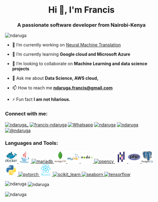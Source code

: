 <h1 align="center">Hi 👋, I'm Francis</h1>
<h3 align="center">A passionate software developer from Nairobi-Kenya</h3>

<p align="left"> <img src="https://komarev.com/ghpvc/?username=ndaruga&label=Profile%20views&color=0e75b6&style=flat" alt="ndaruga" /> </p>

<!--- <p align="left"> <a href="https://twitter.com/ndaruga_" target="blank"><img src="https://img.shields.io/twitter/follow/ndaruga_?logo=twitter&style=for-the-badge" alt="ndaruga_" /></a> </p> --->

- 🔭 I’m currently working on [Neural Machine Translation](https://github.com/Ndaruga/Neural-Machine-Translation)

- 🌱 I’m currently learning **Google cloud and Microsoft Azure**

- 👯 I’m looking to collaborate on **Machine Learning and data science projects**

- 💬 Ask me about **Data Science, AWS cloud,**

- 📫 How to reach me **ndaruga.francis@gmail.com**

- ⚡ Fun fact **I am not hilarious.**

<h3 align="left">Connect with me:</h3>
<p align="left">
<a href="https://twitter.com/ndaruga_" target="blank"><img align="center" src="https://raw.githubusercontent.com/rahuldkjain/github-profile-readme-generator/master/src/images/icons/Social/twitter.svg" alt="ndaruga_" height="30" width="40" /></a>
<a href="https://linkedin.com/in/francis-ndaruga" target="blank"><img align="center" src="https://raw.githubusercontent.com/rahuldkjain/github-profile-readme-generator/master/src/images/icons/Social/linked-in-alt.svg" alt="francis-ndaruga" height="30" width="40" /></a>
<a href="https://api.whatsapp.com/send?phone=+254113927737" target="blank"><img align="center" src="https://user-images.githubusercontent.com/68260816/211185978-c0e5beba-7008-496d-a7bc-67a811b87c67.png" alt="Whatsapp" height="30" width="40"/></a>
<a href="https://stackoverflow.com/users/ndaruga" target="blank"><img align="center" src="https://raw.githubusercontent.com/rahuldkjain/github-profile-readme-generator/master/src/images/icons/Social/stack-overflow.svg" alt="ndaruga" height="30" width="40" /></a>
<a href="https://kaggle.com/ndaruga" target="blank"><img align="center" src="https://raw.githubusercontent.com/rahuldkjain/github-profile-readme-generator/master/src/images/icons/Social/kaggle.svg" alt="ndaruga" height="30" width="40" /></a>
<a href="https://medium.com/@ndaruga" target="blank"><img align="center" src="https://raw.githubusercontent.com/rahuldkjain/github-profile-readme-generator/master/src/images/icons/Social/medium.svg" alt="@ndaruga" height="30" width="40" /></a>
</p>

<h3 align="left">Languages and Tools:</h3>
<p align="left"> <a href="https://www.docker.com/" target="_blank" rel="noreferrer"> <img src="https://raw.githubusercontent.com/devicons/devicon/master/icons/docker/docker-original-wordmark.svg" alt="docker" width="40" height="40"/> </a> <a href="https://www.java.com" target="_blank" rel="noreferrer"> <img src="https://raw.githubusercontent.com/devicons/devicon/master/icons/java/java-original.svg" alt="java" width="40" height="40"/> </a> <a href="https://mariadb.org/" target="_blank" rel="noreferrer"> <img src="https://www.vectorlogo.zone/logos/mariadb/mariadb-icon.svg" alt="mariadb" width="40" height="40"/> </a> <a href="https://www.mongodb.com/" target="_blank" rel="noreferrer"> <img src="https://raw.githubusercontent.com/devicons/devicon/master/icons/mongodb/mongodb-original-wordmark.svg" alt="mongodb" width="40" height="40"/> </a> <a href="https://www.mysql.com/" target="_blank" rel="noreferrer"> <img src="https://raw.githubusercontent.com/devicons/devicon/master/icons/mysql/mysql-original-wordmark.svg" alt="mysql" width="40" height="40"/> </a> <a href="https://nodejs.org" target="_blank" rel="noreferrer"> <img src="https://raw.githubusercontent.com/devicons/devicon/master/icons/nodejs/nodejs-original-wordmark.svg" alt="nodejs" width="40" height="40"/> </a> <a href="https://opencv.org/" target="_blank" rel="noreferrer"> <img src="https://www.vectorlogo.zone/logos/opencv/opencv-icon.svg" alt="opencv" width="40" height="40"/> </a> <a href="https://pandas.pydata.org/" target="_blank" rel="noreferrer"> <img src="https://raw.githubusercontent.com/devicons/devicon/2ae2a900d2f041da66e950e4d48052658d850630/icons/pandas/pandas-original.svg" alt="pandas" width="40" height="40"/> </a> <a href="https://www.php.net" target="_blank" rel="noreferrer"> <img src="https://raw.githubusercontent.com/devicons/devicon/master/icons/php/php-original.svg" alt="php" width="40" height="40"/> </a> <a href="https://www.postgresql.org" target="_blank" rel="noreferrer"> <img src="https://raw.githubusercontent.com/devicons/devicon/master/icons/postgresql/postgresql-original-wordmark.svg" alt="postgresql" width="40" height="40"/> </a> <a href="https://www.python.org" target="_blank" rel="noreferrer"> <img src="https://raw.githubusercontent.com/devicons/devicon/master/icons/python/python-original.svg" alt="python" width="40" height="40"/> </a> <a href="https://pytorch.org/" target="_blank" rel="noreferrer"> <img src="https://www.vectorlogo.zone/logos/pytorch/pytorch-icon.svg" alt="pytorch" width="40" height="40"/> </a> <a href="https://reactjs.org/" target="_blank" rel="noreferrer"> <img src="https://raw.githubusercontent.com/devicons/devicon/master/icons/react/react-original-wordmark.svg" alt="react" width="40" height="40"/> </a> <a href="https://scikit-learn.org/" target="_blank" rel="noreferrer"> <img src="https://upload.wikimedia.org/wikipedia/commons/0/05/Scikit_learn_logo_small.svg" alt="scikit_learn" width="40" height="40"/> </a> <a href="https://seaborn.pydata.org/" target="_blank" rel="noreferrer"> <img src="https://seaborn.pydata.org/_images/logo-mark-lightbg.svg" alt="seaborn" width="40" height="40"/> </a> <a href="https://www.tensorflow.org" target="_blank" rel="noreferrer"> <img src="https://www.vectorlogo.zone/logos/tensorflow/tensorflow-icon.svg" alt="tensorflow" width="40" height="40"/> </a> </p>

<p><img align="left" src="https://github-readme-stats.vercel.app/api/top-langs?username=ndaruga&show_icons=true&locale=en&layout=compact" alt="ndaruga" /></p>

<p>&nbsp;<img align="center" src="https://github-readme-stats.vercel.app/api?username=ndaruga&show_icons=true&locale=en" alt="ndaruga" /></p>

<p><img align="center" src="https://github-readme-streak-stats.herokuapp.com/?user=ndaruga&" alt="ndaruga" /></p>
